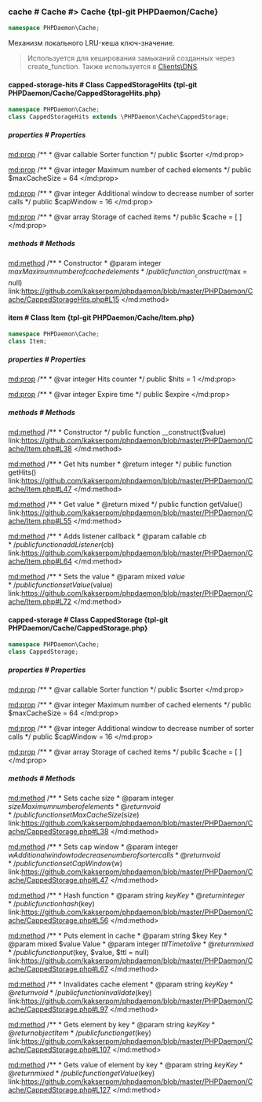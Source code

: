 ### cache # Cache #> Cache {tpl-git PHPDaemon/Cache}

```php
namespace PHPDaemon\Cache;
```

Механизм локального LRU-кеша ключ-значение.

> Используется для кеширования замыканий созданных через create_function. Также используется в [Clients\DNS](#clients/dns)

<!-- include-namespace path="\PHPDaemon\Cache" level="" access="" -->
#### capped-storage-hits # Class CappedStorageHits {tpl-git PHPDaemon/Cache/CappedStorageHits.php}

```php
namespace PHPDaemon\Cache;
class CappedStorageHits extends \PHPDaemon\Cache\CappedStorage;
```

##### properties # Properties

<md:prop>
/**
	 * @var callable Sorter function
	 */
public $sorter
</md:prop>

<md:prop>
/**
	 * @var integer Maximum number of cached elements
	 */
public $maxCacheSize = 64
</md:prop>

<md:prop>
/**
	 * @var integer Additional window to decrease number of sorter calls
	 */
public $capWindow = 16
</md:prop>

<md:prop>
/**
	 * @var array Storage of cached items
	 */
public $cache = [ ]
</md:prop>

##### methods # Methods

<md:method>
/**
	 * Constructor
	 * @param  integer $max Maximum number of cached elements
	 */
public function __construct($max = null)
link:https://github.com/kakserpom/phpdaemon/blob/master/PHPDaemon/Cache/CappedStorageHits.php#L15
</md:method>

#### item # Class Item {tpl-git PHPDaemon/Cache/Item.php}

```php
namespace PHPDaemon\Cache;
class Item;
```

##### properties # Properties

<md:prop>
/**
	 * @var integer Hits counter
	 */
public $hits = 1
</md:prop>

<md:prop>
/**
	 * @var integer Expire time
	 */
public $expire
</md:prop>

##### methods # Methods

<md:method>
/**
	 * Constructor
	 */
public function __construct($value)
link:https://github.com/kakserpom/phpdaemon/blob/master/PHPDaemon/Cache/Item.php#L38
</md:method>

<md:method>
/**
	 * Get hits number
	 * @return integer
	 */
public function getHits()
link:https://github.com/kakserpom/phpdaemon/blob/master/PHPDaemon/Cache/Item.php#L47
</md:method>

<md:method>
/**
	 * Get value
	 * @return mixed
	 */
public function getValue()
link:https://github.com/kakserpom/phpdaemon/blob/master/PHPDaemon/Cache/Item.php#L55
</md:method>

<md:method>
/**
	 * Adds listener callback
	 * @param callable $cb
	 */
public function addListener($cb)
link:https://github.com/kakserpom/phpdaemon/blob/master/PHPDaemon/Cache/Item.php#L64
</md:method>

<md:method>
/**
	 * Sets the value
	 * @param mixed $value
	 */
public function setValue($value)
link:https://github.com/kakserpom/phpdaemon/blob/master/PHPDaemon/Cache/Item.php#L72
</md:method>

#### capped-storage # Class CappedStorage {tpl-git PHPDaemon/Cache/CappedStorage.php}

```php
namespace PHPDaemon\Cache;
class CappedStorage;
```

##### properties # Properties

<md:prop>
/**
	 * @var callable Sorter function
	 */
public $sorter
</md:prop>

<md:prop>
/**
	 * @var integer Maximum number of cached elements
	 */
public $maxCacheSize = 64
</md:prop>

<md:prop>
/**
	 * @var integer Additional window to decrease number of sorter calls
	 */
public $capWindow = 16
</md:prop>

<md:prop>
/**
	 * @var array Storage of cached items
	 */
public $cache = [ ]
</md:prop>

##### methods # Methods

<md:method>
/**
	 * Sets cache size
	 * @param  integer $size Maximum number of elements
	 * @return void
	 */
public function setMaxCacheSize($size)
link:https://github.com/kakserpom/phpdaemon/blob/master/PHPDaemon/Cache/CappedStorage.php#L38
</md:method>

<md:method>
/**
	 * Sets cap window
	 * @param  integer $w Additional window to decrease number of sorter calls
	 * @return void
	 */
public function setCapWindow($w)
link:https://github.com/kakserpom/phpdaemon/blob/master/PHPDaemon/Cache/CappedStorage.php#L47
</md:method>

<md:method>
/**
	 * Hash function
	 * @param  string $key Key
	 * @return integer
	 */
public function hash($key)
link:https://github.com/kakserpom/phpdaemon/blob/master/PHPDaemon/Cache/CappedStorage.php#L56
</md:method>

<md:method>
/**
	 * Puts element in cache
	 * @param  string  $key   Key
	 * @param  mixed   $value Value
	 * @param  integer $ttl   Time to live
	 * @return mixed
	 */
public function put($key, $value, $ttl = null)
link:https://github.com/kakserpom/phpdaemon/blob/master/PHPDaemon/Cache/CappedStorage.php#L67
</md:method>

<md:method>
/**
	 * Invalidates cache element
	 * @param  string $key Key
	 * @return void
	 */
public function invalidate($key)
link:https://github.com/kakserpom/phpdaemon/blob/master/PHPDaemon/Cache/CappedStorage.php#L97
</md:method>

<md:method>
/**
	 * Gets element by key
	 * @param  string $key Key
	 * @return object Item
	 */
public function get($key)
link:https://github.com/kakserpom/phpdaemon/blob/master/PHPDaemon/Cache/CappedStorage.php#L107
</md:method>

<md:method>
/**
	 * Gets value of element by key
	 * @param  string $key Key
	 * @return mixed
	 */
public function getValue($key)
link:https://github.com/kakserpom/phpdaemon/blob/master/PHPDaemon/Cache/CappedStorage.php#L127
</md:method>


<!--/ include-namespace -->
